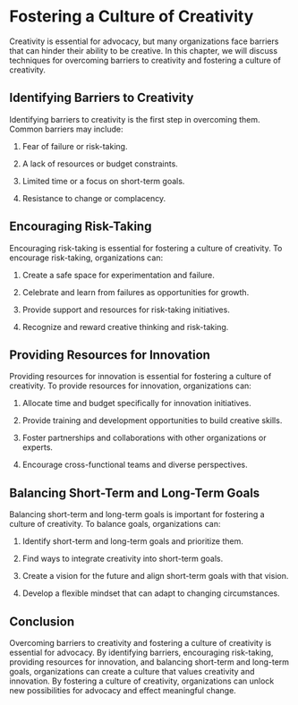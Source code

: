 # Fostering a Culture of Creativity

Creativity is essential for advocacy, but many organizations face barriers that can hinder their ability to be creative. In this chapter, we will discuss techniques for overcoming barriers to creativity and fostering a culture of creativity.

Identifying Barriers to Creativity
----------------------------------

Identifying barriers to creativity is the first step in overcoming them. Common barriers may include:

1. Fear of failure or risk-taking.

2. A lack of resources or budget constraints.

3. Limited time or a focus on short-term goals.

4. Resistance to change or complacency.

Encouraging Risk-Taking
-----------------------

Encouraging risk-taking is essential for fostering a culture of creativity. To encourage risk-taking, organizations can:

1. Create a safe space for experimentation and failure.

2. Celebrate and learn from failures as opportunities for growth.

3. Provide support and resources for risk-taking initiatives.

4. Recognize and reward creative thinking and risk-taking.

Providing Resources for Innovation
----------------------------------

Providing resources for innovation is essential for fostering a culture of creativity. To provide resources for innovation, organizations can:

1. Allocate time and budget specifically for innovation initiatives.

2. Provide training and development opportunities to build creative skills.

3. Foster partnerships and collaborations with other organizations or experts.

4. Encourage cross-functional teams and diverse perspectives.

Balancing Short-Term and Long-Term Goals
----------------------------------------

Balancing short-term and long-term goals is important for fostering a culture of creativity. To balance goals, organizations can:

1. Identify short-term and long-term goals and prioritize them.

2. Find ways to integrate creativity into short-term goals.

3. Create a vision for the future and align short-term goals with that vision.

4. Develop a flexible mindset that can adapt to changing circumstances.

Conclusion
----------

Overcoming barriers to creativity and fostering a culture of creativity is essential for advocacy. By identifying barriers, encouraging risk-taking, providing resources for innovation, and balancing short-term and long-term goals, organizations can create a culture that values creativity and innovation. By fostering a culture of creativity, organizations can unlock new possibilities for advocacy and effect meaningful change.


